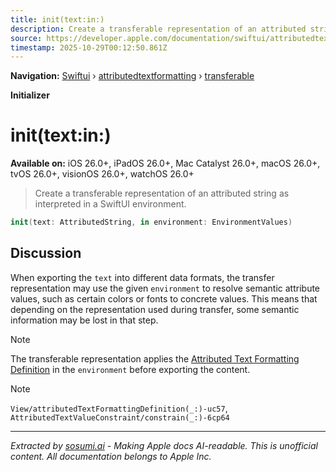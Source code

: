```yaml
---
title: init(text:in:)
description: Create a transferable representation of an attributed string as interpreted in a SwiftUI environment.
source: https://developer.apple.com/documentation/swiftui/attributedtextformatting/transferable/init(text:in:)
timestamp: 2025-10-29T00:12:50.861Z
---
```


**Navigation:** [Swiftui](/documentation/swiftui) › [attributedtextformatting](/documentation/swiftui/attributedtextformatting) › [transferable](/documentation/swiftui/attributedtextformatting/transferable)

**Initializer**

# init(text:in:)

**Available on:** iOS 26.0+, iPadOS 26.0+, Mac Catalyst 26.0+, macOS 26.0+, tvOS 26.0+, visionOS 26.0+, watchOS 26.0+

> Create a transferable representation of an attributed string as interpreted in a SwiftUI environment.

```swift
init(text: AttributedString, in environment: EnvironmentValues)
```

## Discussion

When exporting the `text` into different data formats, the transfer representation may use the given `environment` to resolve semantic attribute values, such as certain colors or fonts to concrete values. This means that depending on the representation used during transfer, some semantic information may be lost in that step.

> [!NOTE]
> The transferable representation applies the [Attributed Text Formatting Definition](/documentation/swiftui/attributedtextformattingdefinition) in the `environment` before exporting the content.

> [!NOTE]
> `View/attributedTextFormattingDefinition(_:)-uc57`, `AttributedTextValueConstraint/constrain(_:)-6cp64`

---

*Extracted by [sosumi.ai](https://sosumi.ai) - Making Apple docs AI-readable.*
*This is unofficial content. All documentation belongs to Apple Inc.*
